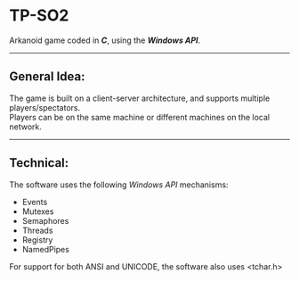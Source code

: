 # TP-SO2
Arkanoid game coded in <b><i>C</i></b>, using the <b><i>Windows API</i></b>.<br>
<hr>
<h2>General Idea:</h2>
The game is built on a client-server architecture, and supports multiple players/spectators.<br>
Players can be on the same machine or different machines on the local network.
<hr>
<h2>Technical:</h2>
The software uses the following <i>Windows API</i> mechanisms:
<ul>
  <li>Events</li>
  <li>Mutexes</li>
  <li>Semaphores</li>
  <li>Threads</li>
  <li>Registry</li>
  <li>NamedPipes</li>
</ul>
For support for both ANSI and UNICODE, the software also uses 	&lt;tchar.h&gt;
